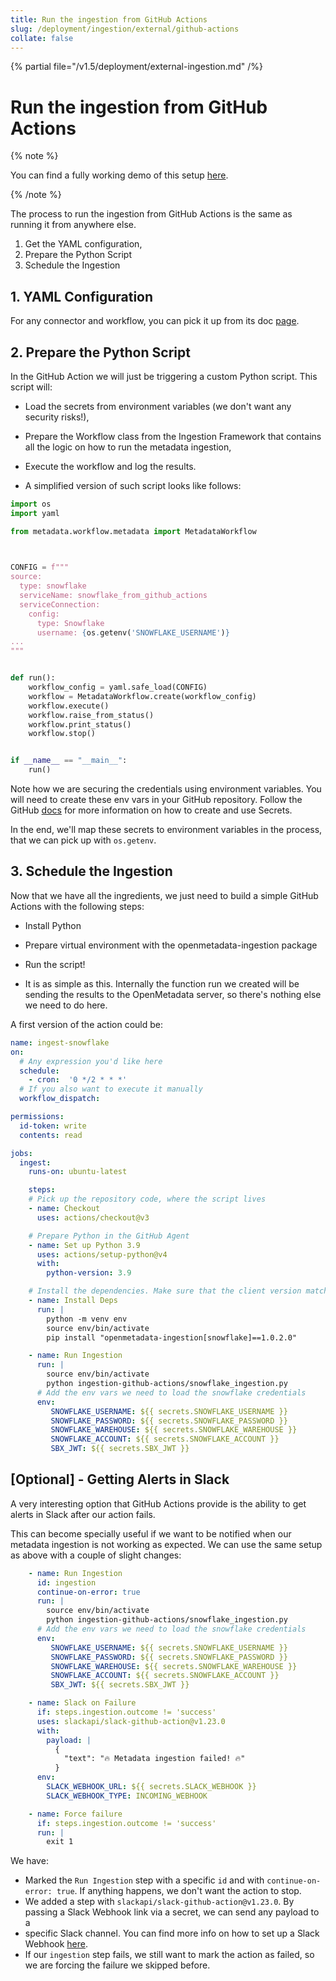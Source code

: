 ```yaml
---
title: Run the ingestion from GitHub Actions
slug: /deployment/ingestion/external/github-actions
collate: false
---
```


{% partial file="/v1.5/deployment/external-ingestion.md" /%}

# Run the ingestion from GitHub Actions

{% note %}

You can find a fully working demo of this setup [here](https://github.com/open-metadata/openmetadata-demo/tree/main/ingestion-github-actions).

{% /note %}

The process to run the ingestion from GitHub Actions is the same as running it from anywhere else.
1. Get the YAML configuration,
2. Prepare the Python Script
3. Schedule the Ingestion

## 1. YAML Configuration

For any connector and workflow, you can pick it up from its doc [page](/connectors).

## 2. Prepare the Python Script

In the GitHub Action we will just be triggering a custom Python script. This script will:

- Load the secrets from environment variables (we don't want any security risks!),
- Prepare the Workflow class from the Ingestion Framework that contains all the logic on how to run the metadata ingestion,
- Execute the workflow and log the results.

- A simplified version of such script looks like follows:

```python
import os
import yaml

from metadata.workflow.metadata import MetadataWorkflow

 

CONFIG = f"""
source:
  type: snowflake
  serviceName: snowflake_from_github_actions
  serviceConnection:
    config:
      type: Snowflake
      username: {os.getenv('SNOWFLAKE_USERNAME')}
...
"""


def run():
    workflow_config = yaml.safe_load(CONFIG)
    workflow = MetadataWorkflow.create(workflow_config)
    workflow.execute()
    workflow.raise_from_status()
    workflow.print_status()
    workflow.stop()


if __name__ == "__main__":
    run()
```

Note how we are securing the credentials using environment variables. You will need to create these env vars in your
GitHub repository. Follow the GitHub [docs](https://docs.github.com/en/actions/security-guides/encrypted-secrets) for
more information on how to create and use Secrets.

In the end, we'll map these secrets to environment variables in the process, that we can pick up with `os.getenv`.

## 3. Schedule the Ingestion

Now that we have all the ingredients, we just need to build a simple GitHub Actions with the following steps:

- Install Python
- Prepare virtual environment with the openmetadata-ingestion package
- Run the script!

- It is as simple as this. Internally the function run we created will be sending the results to the OpenMetadata server, so there's nothing else we need to do here.

A first version of the action could be:

```yaml
name: ingest-snowflake
on:
  # Any expression you'd like here
  schedule:
    - cron:  '0 */2 * * *'
  # If you also want to execute it manually
  workflow_dispatch:

permissions:
  id-token: write
  contents: read

jobs:
  ingest:
    runs-on: ubuntu-latest

    steps:
    # Pick up the repository code, where the script lives
    - name: Checkout
      uses: actions/checkout@v3

    # Prepare Python in the GitHub Agent
    - name: Set up Python 3.9
      uses: actions/setup-python@v4
      with:
        python-version: 3.9

    # Install the dependencies. Make sure that the client version matches the server!
    - name: Install Deps
      run: |
        python -m venv env
        source env/bin/activate
        pip install "openmetadata-ingestion[snowflake]==1.0.2.0"

    - name: Run Ingestion
      run: |
        source env/bin/activate
        python ingestion-github-actions/snowflake_ingestion.py
      # Add the env vars we need to load the snowflake credentials
      env:
         SNOWFLAKE_USERNAME: ${{ secrets.SNOWFLAKE_USERNAME }}
         SNOWFLAKE_PASSWORD: ${{ secrets.SNOWFLAKE_PASSWORD }}
         SNOWFLAKE_WAREHOUSE: ${{ secrets.SNOWFLAKE_WAREHOUSE }}
         SNOWFLAKE_ACCOUNT: ${{ secrets.SNOWFLAKE_ACCOUNT }}
         SBX_JWT: ${{ secrets.SBX_JWT }}
```

## [Optional] - Getting Alerts in Slack

A very interesting option that GitHub Actions provide is the ability to get alerts in Slack after our action fails.

This can become specially useful if we want to be notified when our metadata ingestion is not working as expected. 
We can use the same setup as above with a couple of slight changes:

```yaml
    - name: Run Ingestion
      id: ingestion
      continue-on-error: true
      run: |
        source env/bin/activate
        python ingestion-github-actions/snowflake_ingestion.py
      # Add the env vars we need to load the snowflake credentials
      env:
         SNOWFLAKE_USERNAME: ${{ secrets.SNOWFLAKE_USERNAME }}
         SNOWFLAKE_PASSWORD: ${{ secrets.SNOWFLAKE_PASSWORD }}
         SNOWFLAKE_WAREHOUSE: ${{ secrets.SNOWFLAKE_WAREHOUSE }}
         SNOWFLAKE_ACCOUNT: ${{ secrets.SNOWFLAKE_ACCOUNT }}
         SBX_JWT: ${{ secrets.SBX_JWT }}

    - name: Slack on Failure
      if: steps.ingestion.outcome != 'success'
      uses: slackapi/slack-github-action@v1.23.0
      with:
        payload: |
          {
            "text": "🔥 Metadata ingestion failed! 🔥"
          }
      env:
        SLACK_WEBHOOK_URL: ${{ secrets.SLACK_WEBHOOK }}
        SLACK_WEBHOOK_TYPE: INCOMING_WEBHOOK

    - name: Force failure
      if: steps.ingestion.outcome != 'success'
      run: |
        exit 1
```

We have:

- Marked the `Run Ingestion` step with a specific `id` and with `continue-on-error: true`. If anything happens, we don't want the action to stop.
- We added a step with `slackapi/slack-github-action@v1.23.0`. By passing a Slack Webhook link via a secret, we can send any payload to a 
- specific Slack channel. You can find more info on how to set up a Slack Webhook [here](https://api.slack.com/messaging/webhooks).
- If our `ingestion` step fails, we still want to mark the action as failed, so we are forcing the failure we skipped before.
